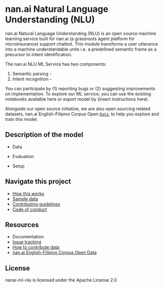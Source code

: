 # nan.ai Natural Language Understanding (NLU)

nan.ai Natural Language Understanding (NLU)  is an open source machine learning service built for nan.ai (a grassroots agent platform for microinsurance) support chatbot. This module transforms a user utterance into a machine understandable units i.e. a predefined semantic frame as a precursor to intent identification. 

The nan.ai NLU ML Service has two components:
1. Semantic parsing - 
2. Intent recognition - 

You can participate by (1) reporting bugs or (2) suggesting improvements on implementation. To explore our ML service, you can use the existing notebooks available here or export model by (insert instructions here).

Alongside our open source initiative, we are also open sourcing related datasets, nan.ai English-Filipino Corpus Open [`Data`](https://github.com/Saphron-Asia/nan.ai-opendata-corpus), to help you explore and train this model.

## Description of the model

* Data

* Evaluation

* Setup


## Navigate this project
* [How this works](https://github.com/Saphron-Asia/nan.ai-ml-nlu/blob/main/HOWTO.md)
* [Sample data](https://github.com/Saphron-Asia/nan.ai-opendata-corpus)
* [Contributing guidelines](https://github.com/Saphron-Asia/nan.ai-ml-nlu/blob/main/CONTRIBUTE.md) 
* [Code of conduct](https://github.com/Saphron-Asia/nan.ai-ml-nlu/blob/main/CODEOFCODUCT.md)

## Resources
* Documentation
* [Issue tracking](https://github.com/Saphron-Asia/nan.ai-ml-nlu/issues)
* [How to contribute data](https://github.com/Saphron-Asia/nan.ai-opendata-corpus/blob/main/CONTRIBUTE.md)
* [nan.ai English-Filipino Corpus Open Data](https://github.com/Saphron-Asia/nan.ai-opendata-corpus)

## License
nanai-ml-nlu is licensed under the Apache License 2.0

